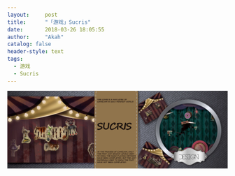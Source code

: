 ```yaml
---
layout:     post
title:      "「游戏」Sucris"
date:       2018-03-26 18:05:55
author:     "Akah"
catalog: false
header-style: text
tags:
  - 游戏
  - Sucris
---
```


![img](/img/game/others/others_4.jpg)
